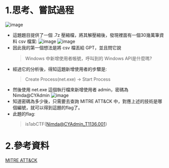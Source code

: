 1.思考、嘗試過程
===
![image](https://hackmd.io/_uploads/BkVveLAsxx.png)
- 這題題目提供了一個 .7z 壓縮檔，將其解壓縮後，發現裡面有一個30幾萬筆資料 csv 檔案:
![image](https://hackmd.io/_uploads/SJuCeU0sll.png)
![image](https://hackmd.io/_uploads/rywb-L0jee.png)
- 因此我的第一個想法是將 csv 檔丟給 GPT，並且問它說
     > Windows 中新增使用者帳號，呼叫到的 Windows API是什麼嗎?
- 經過它的分析後，得知這題新增使用者的步驟是:
     > Create Process(net.exe) -> Start Process
- 然後使用 net.exe 這個執行檔來新增使用者 admin，密碼為 Nimda@CYAdmin
    ![image](https://hackmd.io/_uploads/rJxjoNUAixl.png)
- 知道密碼為多少後，只需要去查詢 MITRE ATT&CK 中，對應上述的技術是哪個編號，就可以得到這題的flag了。
- 此題的flag:
     > is1abCTF{Nimda@CYAdmin_T1136.001}

2.參考資料
===
[MITRE ATT&CK](https://attack.mitre.org/techniques/T1136/001/)
